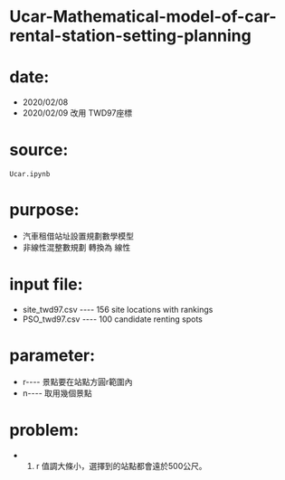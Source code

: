 # Ucar-Mathematical-model-of-car-rental-station-setting-planning


# date: 

- 2020/02/08	
- 2020/02/09	改用 TWD97座標


# source: 
```Ucar.ipynb```

# purpose:
- 汽車租借站址設置規劃數學模型
- 非線性混整數規劃 轉換為 線性 

# input file: 
- site_twd97.csv	---- 156 site locations with rankings
- PSO_twd97.csv		---- 100 candidate renting spots

# parameter:
- r---- 景點要在站點方圓r範圍內
- n---- 取用幾個景點

# problem:
- 1. r 值調大條小，選擇到的站點都會遠於500公尺。
 
